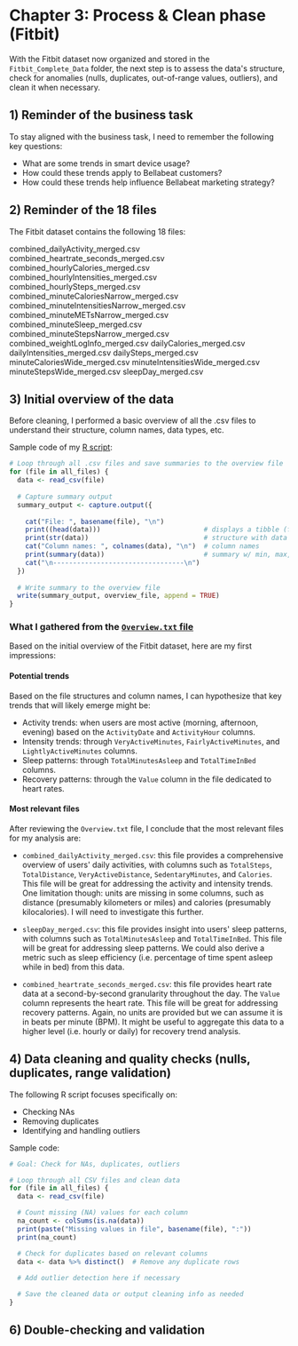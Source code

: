 # Chapter 3: Process & Clean phase (Fitbit)

With the Fitbit dataset now organized and stored in the `Fitbit_Complete_Data` folder, the next step is to assess the data's structure, check for anomalies (nulls, duplicates, out-of-range values, outliers), and clean it when necessary.

## 1) Reminder of the business task

To stay aligned with the business task, I need to remember the following key questions:
   
- What are some trends in smart device usage?
- How could these trends apply to Bellabeat customers?
- How could these trends help influence Bellabeat marketing strategy?


## 2) Reminder of the 18 files

The Fitbit dataset contains the following 18 files:

combined_dailyActivity_merged.csv
combined_heartrate_seconds_merged.csv
combined_hourlyCalories_merged.csv
combined_hourlyIntensities_merged.csv
combined_hourlySteps_merged.csv
combined_minuteCaloriesNarrow_merged.csv
combined_minuteIntensitiesNarrow_merged.csv
combined_minuteMETsNarrow_merged.csv
combined_minuteSleep_merged.csv
combined_minuteStepsNarrow_merged.csv
combined_weightLogInfo_merged.csv
dailyCalories_merged.csv
dailyIntensities_merged.csv
dailySteps_merged.csv
minuteCaloriesWide_merged.csv
minuteIntensitiesWide_merged.csv
minuteStepsWide_merged.csv
sleepDay_merged.csv


## 3) Initial overview of the data

Before cleaning, I performed a basic overview of all the .csv files to understand their structure, column names, data types, etc. 

Sample code of my [R script](BELLABEAT_Overview_Data):

```r
# Loop through all .csv files and save summaries to the overview file
for (file in all_files) {
  data <- read_csv(file)
 
  # Capture summary output
  summary_output <- capture.output({
   
    cat("File: ", basename(file), "\n")
    print((head(data)))                          # displays a tibble (first few lines & columns)
    print(str(data))                             # structure with data types
    cat("Column names: ", colnames(data), "\n")  # column names
    print(summary(data))                         # summary w/ min, max, mean, median & quartiles
    cat("\n---------------------------------\n")
  })
 
  # Write summary to the overview file
  write(summary_output, overview_file, append = TRUE)
}

```

### What I gathered from the [`Overview.txt` file](Overview.txt)

Based on the initial overview of the Fitbit dataset, here are my first impressions:

#### Potential trends

Based on the file structures and column names, I can hypothesize that key trends that will likely emerge might be:

- Activity trends: when users are most active (morning, afternoon, evening) based on the `ActivityDate` and `ActivityHour` columns.
- Intensity trends: through `VeryActiveMinutes`, `FairlyActiveMinutes`, and `LightlyActiveMinutes` columns.
- Sleep patterns: through `TotalMinutesAsleep` and `TotalTimeInBed` columns.
- Recovery patterns: through the `Value` column in the file dedicated to heart rates.

#### Most relevant files

After reviewing the `Overview.txt` file, I conclude that the most relevant files for my analysis are:

- `combined_dailyActivity_merged.csv`: this file provides a comprehensive overview of users' daily activities, with columns such as `TotalSteps`, `TotalDistance`, `VeryActiveDistance`, `SedentaryMinutes`, and `Calories`. This file will be great for addressing the activity and intensity trends. One limitation though: units are missing in some columns, such as distance (presumably kilometers or miles) and calories (presumably kilocalories). I will need to investigate this further.

- `sleepDay_merged.csv`: this file provides insight into users' sleep patterns, with columns such as `TotalMinutesAsleep` and `TotalTimeInBed`. This file will be great for addressing sleep patterns. We could also derive a metric such as sleep efficiency (i.e. percentage of time spent asleep while in bed) from this data.

- `combined_heartrate_seconds_merged.csv`: this file provides heart rate data at a second-by-second granularity throughout the day. The `Value` column represents the heart rate. This file will be great for addressing recovery patterns. Again, no units are provided but we can assume it is in beats per minute (BPM). It might be useful to aggregate this data to a higher level (i.e. hourly or daily) for recovery trend analysis.

    

## 4) Data cleaning and quality checks (nulls, duplicates, range validation)

The following R script focuses specifically on:
- Checking NAs
- Removing duplicates
- Identifying and handling outliers


Sample code:
```r
# Goal: Check for NAs, duplicates, outliers

# Loop through all CSV files and clean data
for (file in all_files) {
  data <- read_csv(file)

  # Count missing (NA) values for each column
  na_count <- colSums(is.na(data))
  print(paste("Missing values in file", basename(file), ":"))
  print(na_count)

  # Check for duplicates based on relevant columns
  data <- data %>% distinct()  # Remove any duplicate rows
  
  # Add outlier detection here if necessary

  # Save the cleaned data or output cleaning info as needed
}

```

## 6) Double-checking and validation




